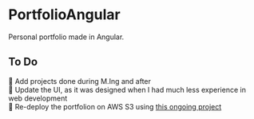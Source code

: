 # PortfolioAngular
Personal portfolio made in Angular.

## To Do
:black_square_button: Add projects done during M.Ing and after  
:black_square_button: Update the UI, as it was designed when I had much less experience in web development  
:black_square_button: Re-deploy the portfolion on AWS S3 using [this ongoing project](https://github.com/IkramKo/cloud_resume)  